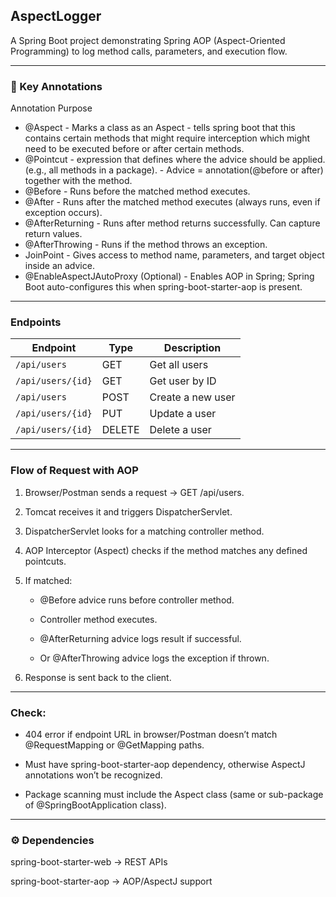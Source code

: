 ## AspectLogger
A Spring Boot project demonstrating Spring AOP (Aspect-Oriented Programming) to log method calls, parameters, and execution flow.

---

### 📌 Key Annotations

Annotation	Purpose

- @Aspect	- Marks a class as an Aspect - tells spring boot that this contains certain methods that might require interception which might need to be executed before or after certain methods.
- @Pointcut - expression that defines where the advice should be applied. (e.g., all methods in a package). - Advice = annotation(@before or after) together with the method.
- @Before	- Runs before the matched method executes.
- @After	- Runs after the matched method executes (always runs, even if exception occurs).
- @AfterReturning	- Runs after method returns successfully. Can capture return values.
- @AfterThrowing	- Runs if the method throws an exception.
- JoinPoint	- Gives access to method name, parameters, and target object inside an advice.
- @EnableAspectJAutoProxy	(Optional) - Enables AOP in Spring; Spring Boot auto-configures this when spring-boot-starter-aop is present.

---

### Endpoints
| Endpoint          | Type   | Description       |
| ----------------- | ------ | ----------------- |
| `/api/users`      | GET    | Get all users     |
| `/api/users/{id}` | GET    | Get user by ID    |
| `/api/users`      | POST   | Create a new user |
| `/api/users/{id}` | PUT    | Update a user     |
| `/api/users/{id}` | DELETE | Delete a user     |

---

### Flow of Request with AOP

1. Browser/Postman sends a request → GET /api/users.

2. Tomcat receives it and triggers DispatcherServlet.

3. DispatcherServlet looks for a matching controller method.

4. AOP Interceptor (Aspect) checks if the method matches any defined pointcuts.

5. If matched:

    - @Before advice runs before controller method.

    - Controller method executes.

    - @AfterReturning advice logs result if successful.

    - Or @AfterThrowing advice logs the exception if thrown.

6. Response is sent back to the client.

---

### Check:
- 404 error if endpoint URL in browser/Postman doesn’t match @RequestMapping or @GetMapping paths.

- Must have spring-boot-starter-aop dependency, otherwise AspectJ annotations won’t be recognized.

- Package scanning must include the Aspect class (same or sub-package of @SpringBootApplication class).

---

### ⚙️ Dependencies

spring-boot-starter-web → REST APIs

spring-boot-starter-aop → AOP/AspectJ support

